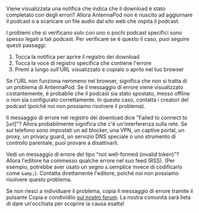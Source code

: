 Viene visualizzata una notifica che indica che il download è stato completato con degli errori? Allora AntennaPod non è riuscito ad aggiornare il podcast o a scaricare un file audio dal sito web che ospita il podcast.

I problemi che si verificano solo con uno o pochi podcast specifici sono spesso legati a tali podcast. Per verificare se è questo il caso, puoi seguire questi passaggi:

1. Tocca la notifica per aprire il registro dei download
1. Tocca la voce di registro specifica che contiene l'errore
1. Premi a lungo sull'URL visualizzato e copialo o aprilo nel tuo browser

Se l'URL non funziona nemmeno nel browser, significa che non si tratta di un problema di AntennaPod. Se il messaggio di errore viene visualizzato costantemente, è probabile che il podcast sia stato spostato, messo offline o non sia configurato correttamente. In questo caso, contatta i creatori del podcast (poiché noi non possiamo risolvere il problema).

Il messaggio di errore nel registro dei download dice "Failed to connect to [url]"? Allora probabilmente significa che c'è un'interferenza sulla rete. Se sul telefono sono impostati un ad blocker, una VPN, un captive portal, un proxy, un privacy guard, un servizio DNS speciale o uno strumento di controllo parentale, puoi provare a disattivarli.

Vedi un messaggio di errore del tipo "not well-formed (invalid token)"? Allora l'editore ha commesso qualche errore nel suo feed (RSS). (Per esempio, potrebbe aver usato un segno `&` semplice invece di codificarlo come `&amp;`). Contatta direttamente l'editore, poiché noi non possiamo risolvere questo problema.

Se non riesci a individuare il problema, copia il messaggio di errore tramite il pulsante Copia e condividilo [sul nostro forum](https://forum.antennapod.org/c/support/7). La nostra comunità sarà lieta di dare un'occhiata per scoprire la causa esatta!
